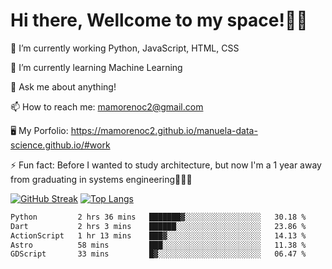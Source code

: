 # Hi there, Wellcome to my space!✌🏾

🔭 I’m currently working Python, JavaScript, HTML, CSS

🌱 I’m currently learning Machine Learning

💬 Ask me about anything!

📫 How to reach me: mamorenoc2@gmail.com

🖥️ My Porfolio: https://mamorenoc2.github.io/manuela-data-science.github.io/#work

⚡ Fun fact: Before I wanted to study architecture, but now I'm a 1 year away from graduating in systems engineering🤣🤣🤣

[![GitHub Streak](https://streak-stats.demolab.com/?user=mamorenoc2&theme=tokyonight_duo)](https://git.io/streak-stats)                 [![Top Langs](https://github-readme-stats.vercel.app/api/top-langs/?username=mamorenoc2&layout=compact&theme=tokyonight)](https://github.com/anuraghazra/github-readme-stats)

<!--START_SECTION:waka-->

```txt
Python         2 hrs 36 mins   ███████▓░░░░░░░░░░░░░░░░░   30.18 %
Dart           2 hrs 3 mins    ██████░░░░░░░░░░░░░░░░░░░   23.86 %
ActionScript   1 hr 13 mins    ███▓░░░░░░░░░░░░░░░░░░░░░   14.13 %
Astro          58 mins         ███░░░░░░░░░░░░░░░░░░░░░░   11.38 %
GDScript       33 mins         █▓░░░░░░░░░░░░░░░░░░░░░░░   06.47 %
```

<!--END_SECTION:waka-->
